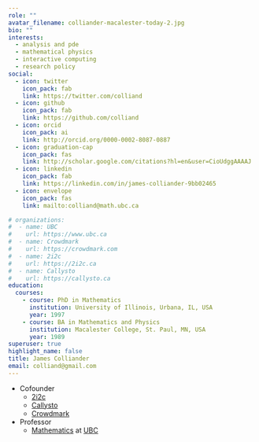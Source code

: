 ```yaml
---
role: ""
avatar_filename: colliander-macalester-today-2.jpg
bio: ""
interests:
  - analysis and pde
  - mathematical physics
  - interactive computing
  - research policy
social:
  - icon: twitter
    icon_pack: fab
    link: https://twitter.com/colliand
  - icon: github
    icon_pack: fab
    link: https://github.com/colliand
  - icon: orcid
    icon_pack: ai
    link: http://orcid.org/0000-0002-8087-0887 
  - icon: graduation-cap
    icon_pack: fas
    link: http://scholar.google.com/citations?hl=en&user=CioUdggAAAAJ
  - icon: linkedin
    icon_pack: fab
    link: https://linkedin.com/in/james-colliander-9bb02465
  - icon: envelope
    icon_pack: fas
    link: mailto:colliand@math.ubc.ca

# organizations:
#  - name: UBC
#    url: https://www.ubc.ca
#  - name: Crowdmark
#    url: https://crowdmark.com
#  - name: 2i2c
#    url: https://2i2c.ca
#  - name: Callysto
#    url: https://callysto.ca
education:
  courses:
    - course: PhD in Mathematics
      institution: University of Illinois, Urbana, IL, USA
      year: 1997
    - course: BA in Mathematics and Physics
      institution: Macalester College, St. Paul, MN, USA
      year: 1989
superuser: true
highlight_name: false
title: James Colliander
email: colliand@gmail.com
---
```


+ Cofounder 
    + [2i2c](https://2i2c.org)
    + [Callysto](https://callysto.ca)
    + [Crowdmark](https://crowdmark.com) 
+ Professor
    + [Mathematics](https://www.math.ubc.ca/) at [UBC](https://www.ubc.ca/)
